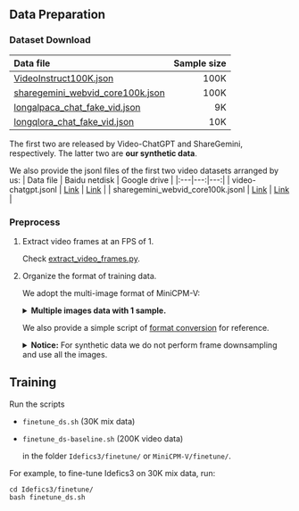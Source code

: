 ## Data Preparation

### Dataset Download
| Data file | Sample size |
|:---|---:|
| [VideoInstruct100K.json](https://huggingface.co/datasets/MBZUAI/VideoInstruct-100K/blob/main/VideoInstruct100K.json) | 100K |
| [sharegemini_webvid_core100k.json](https://huggingface.co/datasets/Share14/ShareGemini/blob/main/sharegemini_webvid_core100k.json) | 100K |
| [longalpaca_chat_fake_vid.json](https://huggingface.co/datasets/xjtupanda/T2Vid-Synthetic/blob/main/longalpaca_chat_fake_vid.json) | 9K |
| [longqlora_chat_fake_vid.json](https://huggingface.co/datasets/xjtupanda/T2Vid-Synthetic/blob/main/longqlora_chat_fake_vid.json) | 10K |

The first two are released by Video-ChatGPT and ShareGemini, respectively. The latter two are **our synthetic data**.

We also provide the jsonl files of the first two video datasets arranged by us:
| Data file | Baidu netdisk | Google drive |
|:---|---:|---:|
| video-chatgpt.jsonl | [Link](https://pan.baidu.com/s/1pNvNfa7kNzQFHZRZzsk4Lg?pwd=y9bn) | [Link](https://drive.google.com/file/d/1VCaLABDxa-Myri71mJY7bCcEgCKqYdBz/view?usp=share_link) |
| sharegemini_webvid_core100k.jsonl | [Link](https://pan.baidu.com/s/1H4tqPIY8I1oOhbfPXdSqPA?pwd=vp7g) | [Link](https://drive.google.com/file/d/1_fJd1Z-CQZHzh_jGTvxh4rS0Q7bsmQBc/view?usp=share_link) |

### Preprocess

1. Extract video frames at an FPS of 1.

    Check [extract_video_frames.py](https://github.com/xjtupanda/T2Vid/blob/main/utils/preprocess/extract_video_frames.py).

2. Organize the format of training data.

    We adopt the multi-image format of MiniCPM-V:
    <details>
      <summary>
        <b>Multiple images data with 1 sample.</b>
      </summary>

    ```
      [
        {
          "image": {
            "<image_00>": "path/to/image_0.jpg",
            "<image_01>": "path/to/image_1.jpg",
            "<image_02>": "path/to/image_2.jpg",
            "<image_03>": "path/to/image_3.jpg"
          },
          "conversations": [
            {
              "role": "user", 
              "content": "How to create such text-only videos using CapCut?\n<image_00>\n<image_01>\n<image_02>\n<image_03>\n"
            }, 
            {
              "role": "assistant", 
              "content": "To create a text-only video as shown in the images, follow these steps in CapCut..."
            }
          ]
        }
      ]
    ```
    </details>


    We also provide a simple script of [format conversion](https://github.com/xjtupanda/T2Vid/blob/main/utils/preprocess/reformat_json.py) for reference.

    <details>
      <summary>
        <b>Notice:</b> For synthetic data we do not perform frame downsampling and use all the images.
      </summary>


    Considering compute efficiency, we filtered out data samples by pre-computing and limiting the frame numbers & total context length:

    - For MiniCPM-V:  Check [minicpm-filter.py](https://github.com/xjtupanda/T2Vid/blob/main/utils/preprocess/minicpm-filter.py)
    - For Idefics3: Check [idefics-filter.py](https://github.com/xjtupanda/T2Vid/blob/main/utils/preprocess/idefics-filter.py)


    </details>


## Training

Run the scripts

- `finetune_ds.sh` (30K mix data) 
- `finetune_ds-baseline.sh` (200K video data)

  in the folder `Idefics3/finetune/` or  `MiniCPM-V/finetune/`.

For example, to fine-tune Idefics3 on 30K mix data, run:
```Shell
cd Idefics3/finetune/
bash finetune_ds.sh
```

